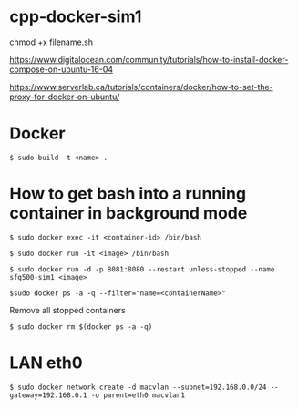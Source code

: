 # cpp-docker-sim1

chmod +x filename.sh

https://www.digitalocean.com/community/tutorials/how-to-install-docker-compose-on-ubuntu-16-04

https://www.serverlab.ca/tutorials/containers/docker/how-to-set-the-proxy-for-docker-on-ubuntu/

# Docker

```
$ sudo build -t <name> .
```

# How to get bash into a running container in background mode
```
$ sudo docker exec -it <container-id> /bin/bash
```

```
$ sudo docker run -it <image> /bin/bash
```

```
$ sudo docker run -d -p 8081:8080 --restart unless-stopped --name sfg500-sim1 <image>
```

```
$sudo docker ps -a -q --filter="name=<containerName>"
```

Remove all stopped containers
```
$ sudo docker rm $(docker ps -a -q)
```

# LAN eth0
```
$ sudo docker network create -d macvlan --subnet=192.168.0.0/24 --gateway=192.168.0.1 -o parent=eth0 macvlan1
```
